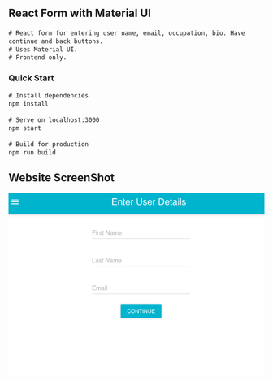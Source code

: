 ## React Form with Material UI
```
# React form for entering user name, email, occupation, bio. Have continue and back buttons. 
# Uses Material UI.
# Frontend only.
```
### Quick Start
```
# Install dependencies
npm install

# Serve on localhost:3000
npm start

# Build for production
npm run build
```

## Website ScreenShot
   ![img](https://github.com/emily6699/ReactFormwithMaterialUI/blob/master/public/formScreenShot.png)
